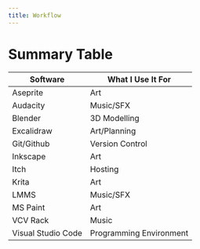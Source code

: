 ```yaml
---
title: Workflow
---
```


# Summary Table

| Software           | What I Use It For       |
| ------------------ | ----------------------- |
| Aseprite           | Art                     |
| Audacity           | Music/SFX               |
| Blender            | 3D Modelling            |
| Excalidraw         | Art/Planning            |
| Git/Github         | Version Control         |
| Inkscape           | Art                     |
| Itch               | Hosting                 |
| Krita              | Art                     |
| LMMS               | Music/SFX               |
| MS Paint           | Art                     |
| VCV Rack           | Music                   |
| Visual Studio Code | Programming Environment |

